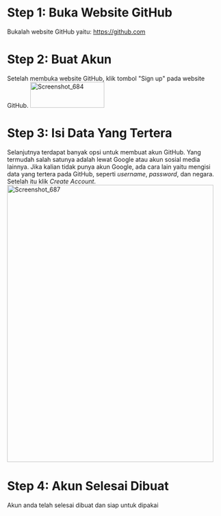 # Step 1: Buka Website GitHub
Bukalah website GitHub yaitu: https://github.com

# Step 2: Buat Akun
Setelah membuka website GitHub, klik tombol "Sign up" pada website GitHub.
<img width="173" height="60" alt="Screenshot_684" src="https://github.com/user-attachments/assets/53e91d9d-ae8b-44ec-acc3-2fbff2e2e4a5" />

# Step 3: Isi Data Yang Tertera
Selanjutnya terdapat banyak opsi untuk membuat akun GitHub. Yang termudah salah satunya adalah lewat Google atau akun sosial media lainnya. Jika kalian tidak punya akun Google, ada cara lain yaitu mengisi data yang tertera pada GitHub, seperti *username*, *password*, dan negara. Setelah itu klik *Create Account*.
<img width="482" height="646" alt="Screenshot_687" src="https://github.com/user-attachments/assets/22719fa2-2311-4053-a0d7-bd024420d4d8" />

# Step 4: Akun Selesai Dibuat
Akun anda telah selesai dibuat dan siap untuk dipakai
